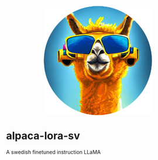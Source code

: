 <p align="center" width="100%">
<img src="assets/alpaca_sv.png" alt="Swedish Alpaca" style="width: 20%; min-width: 300px; display: block; margin: auto;">
</p>


# alpaca-lora-sv
A swedish finetuned instruction LLaMA
